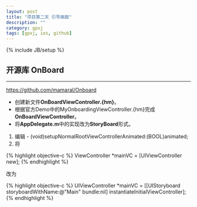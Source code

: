 ```yaml
---
layout: post
title: "项目第二天 引导画面"
description: ""
category: gpxj
tags: [gpxj, ios, github]
---
```

{% include JB/setup %}

## 开源库 OnBoard
---
<https://github.com/mamaral/Onboard>

* 创建新文件**OnBoardViewController.{hm}**。
* 根据官方Demo中的MyOnboardingViewController.{hm}完成**OnBoardViewController**。
* 将**AppDelegate.m**中的实现改为**StoryBoard**形式。

1. 编辑 - (void)setupNormalRootViewControllerAnimated:(BOOL)animated;
1. 将 

{% highlight objective-c %}
ViewController *mainVC = [UIViewController new];
{% endhighlight %}

改为

{% highlight objective-c %}
UIViewController *mainVC = [[UIStoryboard storyboardWithName:@"Main" bundle:nil] instantiateInitialViewController];
{% endhighlight %}
